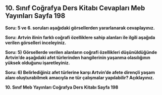 ## 10. Sınıf Coğrafya Ders Kitabı Cevapları Meb Yayınları Sayfa 198

**Soru: 5 ve 6. soruları aşağıdaki görsellerden yararlanarak cevaplayınız.**

**Soru: Artvin ilinin farklı coğrafi özelliklere sahip alanları ile ilgili aşağıda verilen görselleri inceleyiniz.**

**Soru: 5) Görsellerde verilen alanların coğrafi özellikleri düşünüldüğünde Artvin’de aşağıdaki afet türlerinden hangilerinin yaşanma olasılığının yüksek olduğunu işaretleyiniz.**

**Soru: 6) Belirlediğiniz afet türlerine karşı Artvin’de afete dirençli yaşam alanı oluşturabilmek amacıyla ne tür çalışmalar yapılabilir? Açıklayınız.**

**10. Sınıf Meb Yayınları Coğrafya Ders Kitabı Sayfa 198**
